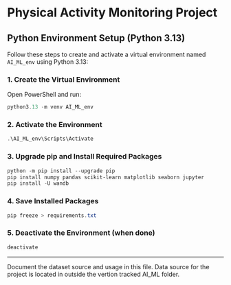 
# Physical Activity Monitoring Project

## Python Environment Setup (Python 3.13)

Follow these steps to create and activate a virtual environment named `AI_ML_env` using Python 3.13:

### 1. Create the Virtual Environment

Open PowerShell and run:

```powershell
python3.13 -m venv AI_ML_env
```

### 2. Activate the Environment

```powershell
.\AI_ML_env\Scripts\Activate
```

### 3. Upgrade pip and Install Required Packages

```powershell
python -m pip install --upgrade pip
pip install numpy pandas scikit-learn matplotlib seaborn jupyter
pip install -U wandb
```

### 4. Save Installed Packages

```powershell
pip freeze > requirements.txt
```

### 5. Deactivate the Environment (when done)

```powershell
deactivate
```

---
Document the dataset source and usage in this file. Data source for the project is located in outside the vertion tracked AI_ML folder.  
